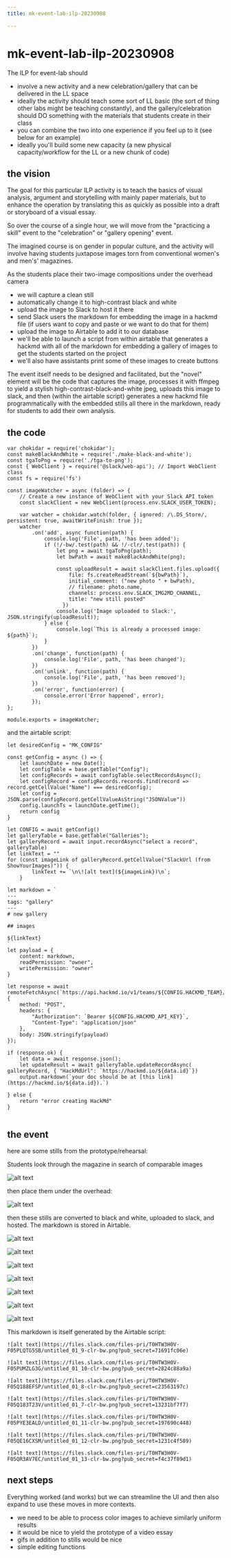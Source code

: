 ```yaml
---
title: mk-event-lab-ilp-20230908

---
```


# mk-event-lab-ilp-20230908

The ILP for event-lab should
- involve a new activity and a new celebration/gallery that can be delivered in the LL space
- ideally the activity should teach some sort of LL basic (the sort of thing other labs might be teaching constantly), and the gallery/celebration should DO something with the materials that students create in their class
- you can combine the two into one experience if you feel up to it (see below for an example)
- ideally you'll build some new capacity (a new physical capacity/workflow for the LL or a new chunk of code)


## the vision

The goal for this particular ILP activity is to teach the basics of visual analysis, argument and storytelling with mainly paper materials, but to enhance the operation by translating this as quickly as possible into a draft or storyboard of a visual essay. 

So over the course of a single hour, we will move from the "practicing a skill" event to the "celebration" or "gallery opening" event.

The imagined course is on gender in popular culture, and the activity will involve having students juxtapose images torn from conventional women's and men's' magazines.

As the students place their two-image compositions under the overhead camera
- we will capture a clean still
- automatically change it to high-contrast black and white
- upload the image to Slack to host it there
- send Slack users the markdown for embedding the image in a hackmd file (if users want to copy and paste or we want to do that for them)
- upload the image to Airtable to add it to our database
- we'll be able to launch a script from within airtable that generates a hackmd with all of the markdown for embedding a gallery of images to get the students started on the project
- we'll also have assistants print some of these images to create buttons

The event itself needs to be designed and facilitated, but the "novel" element will be the code that captures the image, processes it with ffmpeg to yield a stylish high-contrast-black-and-white jpeg, uploads this image to slack, and then (within the airtable script) generates a new hackmd file programmatically with the embedded stills all there in the markdown, ready for students to add their own analysis.

## the code

```
var chokidar = require('chokidar');
const makeBlackAndWhite = require('./make-black-and-white');
const tgaToPng = require('./tga-to-png');
const { WebClient } = require('@slack/web-api'); // Import WebClient class
const fs = require('fs')

const imageWatcher = async (folder) => {
    // Create a new instance of WebClient with your Slack API token
    const slackClient = new WebClient(process.env.SLACK_USER_TOKEN);

    var watcher = chokidar.watch(folder, { ignored: /\.DS_Store/, persistent: true, awaitWriteFinish: true });
    watcher
        .on('add', async function(path) {
            console.log('File', path, 'has been added');
            if (!/-bw/.test(path) && !/-clr/.test(path)) {
                let png = await tgaToPng(path);
                let bwPath = await makeBlackAndWhite(png);
                
                const uploadResult = await slackClient.files.upload({
                    file: fs.createReadStream(`${bwPath}`),
                    initial_comment: ("new photo " + bwPath),
                    // filename: photo.name,
                    channels: process.env.SLACK_IMG2MD_CHANNEL,
                    title: "new still posted"
                  })
                console.log('Image uploaded to Slack:', JSON.stringify(uploadResult));
            } else {
                console.log(`This is already a processed image: ${path}`);
            }
        })
        .on('change', function(path) {
            console.log('File', path, 'has been changed');
        })
        .on('unlink', function(path) {
            console.log('File', path, 'has been removed');
        })
        .on('error', function(error) {
            console.error('Error happened', error);
        });
};

module.exports = imageWatcher;

```

and the airtable script:

```
let desiredConfig = "MK_CONFIG"

const getConfig = async () => {
    let launchDate = new Date();
    let configTable = base.getTable("Config");
    let configRecords = await configTable.selectRecordsAsync();
    let configRecord = configRecords.records.find(record => record.getCellValue("Name") === desiredConfig);
    let config = JSON.parse(configRecord.getCellValueAsString("JSONValue"))
    config.launchTs = launchDate.getTime();
    return config
}

let CONFIG = await getConfig()
let galleryTable = base.getTable("Galleries");
let galleryRecord = await input.recordAsync("select a record", galleryTable)
let linkText = ""
for (const imageLink of galleryRecord.getCellValue("SlackUrl (from ShowYourImages)")) {
        linkText += `\n\![alt text](${imageLink})\n`;
    }

let markdown = `
---
tags: "gallery"
---
# new gallery

## images

${linkText}
`
let payload = {
    content: markdown, 
    readPermission: "owner",
    writePermission: "owner"
}
    
let response = await remoteFetchAsync(`https://api.hackmd.io/v1/teams/${CONFIG.HACKMD_TEAM}/notes`, {
    method: "POST",
    headers: {
        "Authorization": `Bearer ${CONFIG.HACKMD_API_KEY}`,
        "Content-Type": "application/json" 
    },
    body: JSON.stringify(payload) 
});

if (response.ok) {
    let data = await response.json();
    let updateResult = await galleryTable.updateRecordAsync( galleryRecord, { "HackMdUrl": `https://hackmd.io/${data.id}`})
    output.markdown(`your doc should be at [this link](https://hackmd.io/${data.id}).`)

} else {
    return "error creating HackMd"
}
    

```

## the event

here are some stills from the prototype/rehearsal:


Students look through the magazine in search of comparable images

![alt text](https://files.slack.com/files-pri/T0HTW3H0V-F05RXETKX5X/magazine-essay-gif-1_360.gif?pub_secret=8f99b0137a)

then place them under the overhead:

![alt text](https://files.slack.com/files-pri/T0HTW3H0V-F05RXF8AL4R/magazine-essay-gif-2_360.gif?pub_secret=1f70bcfad5)

then these stills are converted to black and white, uploaded to slack, and hosted. The markdown is stored in Airtable.

![alt text](https://files.slack.com/files-pri/T0HTW3H0V-F05PLQTG5SB/untitled_01_9-clr-bw.png?pub_secret=71691fc06e)

![alt text](https://files.slack.com/files-pri/T0HTW3H0V-F05PUMZLG3G/untitled_01_10-clr-bw.png?pub_secret=2824c88a9a)

![alt text](https://files.slack.com/files-pri/T0HTW3H0V-F05Q188EFSP/untitled_01_8-clr-bw.png?pub_secret=c23563197c)

![alt text](https://files.slack.com/files-pri/T0HTW3H0V-F05Q183T23V/untitled_01_7-clr-bw.png?pub_secret=13231bf7f7)

![alt text](https://files.slack.com/files-pri/T0HTW3H0V-F05PYE3EALD/untitled_01_11-clr-bw.png?pub_secret=197690c448)

![alt text](https://files.slack.com/files-pri/T0HTW3H0V-F05QE16CXSM/untitled_01_12-clr-bw.png?pub_secret=1231c4f589)

![alt text](https://files.slack.com/files-pri/T0HTW3H0V-F05QR3AV7EC/untitled_01_13-clr-bw.png?pub_secret=f4c37f89d1)

This markdown is itself generated by the Airtable script:

```
![alt text](https://files.slack.com/files-pri/T0HTW3H0V-F05PLQTG5SB/untitled_01_9-clr-bw.png?pub_secret=71691fc06e)

![alt text](https://files.slack.com/files-pri/T0HTW3H0V-F05PUMZLG3G/untitled_01_10-clr-bw.png?pub_secret=2824c88a9a)

![alt text](https://files.slack.com/files-pri/T0HTW3H0V-F05Q188EFSP/untitled_01_8-clr-bw.png?pub_secret=c23563197c)

![alt text](https://files.slack.com/files-pri/T0HTW3H0V-F05Q183T23V/untitled_01_7-clr-bw.png?pub_secret=13231bf7f7)

![alt text](https://files.slack.com/files-pri/T0HTW3H0V-F05PYE3EALD/untitled_01_11-clr-bw.png?pub_secret=197690c448)

![alt text](https://files.slack.com/files-pri/T0HTW3H0V-F05QE16CXSM/untitled_01_12-clr-bw.png?pub_secret=1231c4f589)

![alt text](https://files.slack.com/files-pri/T0HTW3H0V-F05QR3AV7EC/untitled_01_13-clr-bw.png?pub_secret=f4c37f89d1)
```

## next steps

Everything worked (and works) but we can streamline the UI and then also expand to use these moves in more contexts.

- we need to be able to process color images to achieve similarly uniform results
- it would be nice to yield the prototype of a video essay
- gifs in addition to stills would be nice
- simple editing functions

